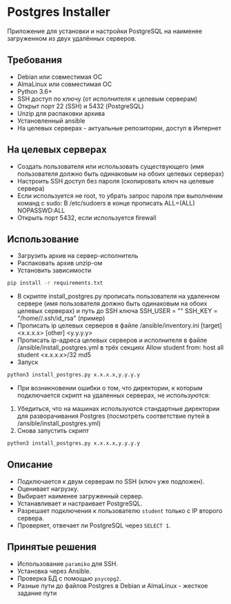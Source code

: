 # Postgres Installer

Приложение для установки и настройки PostgreSQL на наименее загруженном из двух удалённых серверов.

## Требования

- Debian или совместимая ОС
- AlmaLinux или совместимая ОС
- Python 3.6+
- SSH доступ по ключу (от исполнителя к целевым серверам)
- Открыт порт 22 (SSH) и 5432 (PostgreSQL)
- Unzip для распаковки архива
- Установленный ansible
- На целевых серверах - актуальные репозитории, доступ в Интернет

## На целевых серверах

- Создать пользователя или использовать существующего (имя пользователя должно быть одинаковым на обоих целевых серверах)
- Настроить SSH доступ без пароля (скопировать ключ на целевые сервера)
- Если используется не root, то убрать запрос пароля при выполнении команд с sudo: В /etc/sudoers в конце прописать <user> ALL=(ALL)   NOPASSWD:ALL
- Открыть порт 5432, если используется firewall

## Использование

- Загрузить архив на сервер-исполнитель
- Распаковать архив unzip-ом
- Установить зависимости
```bash
pip install -r requirements.txt
```
- В скрипте install_postgres.py прописать пользователя на удаленном сервере (имя пользователя должно быть одинаковым на обоих целевых серверах) и путь до SSH ключа
SSH_USER = "<user>"
SSH_KEY = "/home/<user>/.ssh/id_rsa" (пример)
- Прописать ip целевых серверов в файле /ansible/inventory.ini
[target]
<x.x.x.x>
[other]
<y.y.y.y>
- Прописать ip-адреса целевых серверов и исполнителя в файле /ansible/install_postgres.yml в трёх секциях Allow student from:
host  all  student  <x.x.x.x>/32  md5
- Запуск
```bash
python3 install_postgres.py x.x.x.x,y.y.y.y
```
- При возникновении ошибки о том, что директории, к которым подключается скрипт на удаленных серверах, не используются:
1. Убедиться, что на машинах используются стандартные директории для разворачивания Postgres (посмотреть соответствие путей в /ansible/install_postgres.yml)
2. Снова запустить скрипт
```bash
python3 install_postgres.py x.x.x.x,y.y.y.y
```
## Описание

- Подключается к двум серверам по SSH (ключ уже подложен).
- Оценивает нагрузку.
- Выбирает наименее загруженный сервер.
- Устанавливает и настраивает PostgreSQL.
- Разрешает подключения к пользователю `student` только с IP второго сервера.
- Проверяет, отвечает ли PostgreSQL через `SELECT 1`.

## Принятые решения

- Использование `paramiko` для SSH.
- Установка через Ansible.
- Проверка БД с помощью `psycopg2`.
- Разные пути до файлов Postgres в Debian и AlmaLinux - жесткое задание пути

